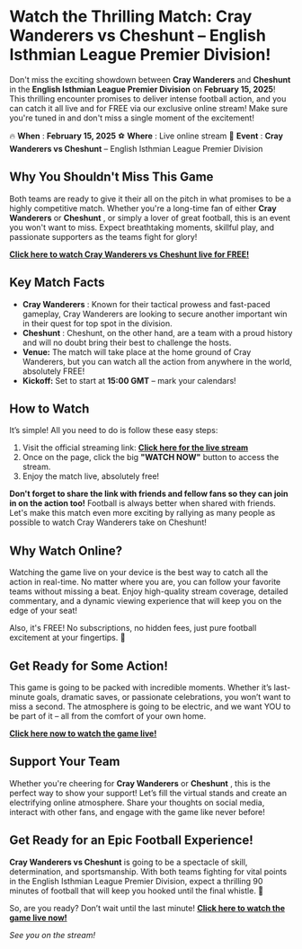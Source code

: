 # Watch the Thrilling Match: Cray Wanderers vs Cheshunt – English Isthmian League Premier Division!

Don't miss the exciting showdown between **Cray Wanderers** and **Cheshunt** in the **English Isthmian League Premier Division** on **February 15, 2025**! This thrilling encounter promises to deliver intense football action, and you can catch it all live and for FREE via our exclusive online stream! Make sure you're tuned in and don't miss a single moment of the excitement!

🔥 **When** : **February 15, 2025** ⚽ **Where** : Live online stream 📍 **Event** : **Cray Wanderers vs Cheshunt** – English Isthmian League Premier Division

## Why You Shouldn't Miss This Game

Both teams are ready to give it their all on the pitch in what promises to be a highly competitive match. Whether you're a long-time fan of either **Cray Wanderers** or **Cheshunt** , or simply a lover of great football, this is an event you won't want to miss. Expect breathtaking moments, skillful play, and passionate supporters as the teams fight for glory!

**[Click here to watch Cray Wanderers vs Cheshunt live for FREE!](https://tinyurl.com/livestreamfreeo?st=Cray+Wanderers+vs+Cheshunt&si=ghc)**

## Key Match Facts

- **Cray Wanderers** : Known for their tactical prowess and fast-paced gameplay, Cray Wanderers are looking to secure another important win in their quest for top spot in the division.
- **Cheshunt** : Cheshunt, on the other hand, are a team with a proud history and will no doubt bring their best to challenge the hosts.
- **Venue:** The match will take place at the home ground of Cray Wanderers, but you can watch all the action from anywhere in the world, absolutely FREE!
- **Kickoff:** Set to start at **15:00 GMT** – mark your calendars!

## How to Watch

It’s simple! All you need to do is follow these easy steps:

1. Visit the official streaming link: **[Click here for the live stream](https://tinyurl.com/livestreamfreeo?st=Cray+Wanderers+vs+Cheshunt&si=ghc)**
2. Once on the page, click the big **"WATCH NOW"** button to access the stream.
3. Enjoy the match live, absolutely free!

**Don't forget to share the link with friends and fellow fans so they can join in on the action too!** Football is always better when shared with friends. Let's make this match even more exciting by rallying as many people as possible to watch Cray Wanderers take on Cheshunt!

## Why Watch Online?

Watching the game live on your device is the best way to catch all the action in real-time. No matter where you are, you can follow your favorite teams without missing a beat. Enjoy high-quality stream coverage, detailed commentary, and a dynamic viewing experience that will keep you on the edge of your seat!

Also, it's FREE! No subscriptions, no hidden fees, just pure football excitement at your fingertips. 🚀

## Get Ready for Some Action!

This game is going to be packed with incredible moments. Whether it’s last-minute goals, dramatic saves, or passionate celebrations, you won’t want to miss a second. The atmosphere is going to be electric, and we want YOU to be part of it – all from the comfort of your own home.

**[Click here now to watch the game live!](https://tinyurl.com/livestreamfreeo?st=Cray+Wanderers+vs+Cheshunt&si=ghc)**

## Support Your Team

Whether you're cheering for **Cray Wanderers** or **Cheshunt** , this is the perfect way to show your support! Let’s fill the virtual stands and create an electrifying online atmosphere. Share your thoughts on social media, interact with other fans, and engage with the game like never before!

## Get Ready for an Epic Football Experience!

**Cray Wanderers vs Cheshunt** is going to be a spectacle of skill, determination, and sportsmanship. With both teams fighting for vital points in the English Isthmian League Premier Division, expect a thrilling 90 minutes of football that will keep you hooked until the final whistle. 🎉

So, are you ready? Don’t wait until the last minute! **[Click here to watch the game live now!](https://tinyurl.com/livestreamfreeo?st=Cray+Wanderers+vs+Cheshunt&si=ghc)**

_See you on the stream!_
